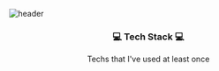 ![header](https://capsule-render.vercel.app/api?type=slice&color=auto&height=300&section=header&text=JiYeonKim&fontSize=90)

<h3 align="center"> 💻  Tech Stack 💻</h3>

<p align="center"> Techs that I've used at least once </p>
